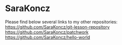 # SaraKoncz
Please find below several links to my other repositories:
https://github.com/SaraKoncz/git-lesson-repository
https://github.com/SaraKoncz/patchwork
https://github.com/SaraKoncz/hello-world
